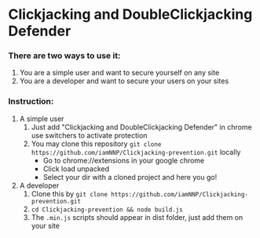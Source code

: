 # Clickjacking and DoubleClickjacking Defender

### There are two ways to use it:
1. You are a simple user and want to secure yourself on any site
2. You are a developer and want to secure your users on your sites

### Instruction: 
1. A simple user
    1) Just add "Clickjacking and DoubleClickjacking Defender" in chrome use switchers to activate protection
    2) You may clone this repository ```git clone https://github.com/iamNNP/Clickjacking-prevention.git``` locally
        - Go to chrome://extensions in your google chrome
        - Click load unpacked
        - Select your dir with a cloned project and here you go!
2. A developer
    1) Clone this by ```git clone https://github.com/iamNNP/Clickjacking-prevention.git```
    2) ```cd Clickjacking-prevention && node build.js```
    3) The ```.min.js``` scripts should appear in dist folder, just add them on your site